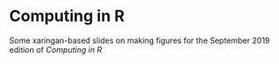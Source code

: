 # Computing in R

Some xaringan-based slides on making figures for the September 2019 edition of _Computing in R_
